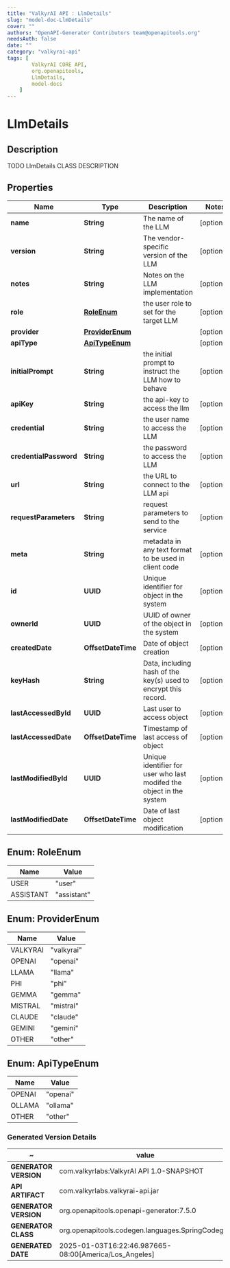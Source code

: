 ```yaml
---
title: "ValkyrAI API : LlmDetails"
slug: "model-doc-LlmDetails"
cover: ""
authors: "OpenAPI-Generator Contributors team@openapitools.org"
needsAuth: false
date: ""
category: "valkyrai-api"
tags: [
        ValkyrAI CORE API,
        org.openapitools,
        LlmDetails,
        model-docs
    ]
---
```


# LlmDetails


## Description
TODO LlmDetails CLASS DESCRIPTION

## Properties

| Name | Type | Description | Notes |
|------------ | ------------- | ------------- | -------------|
|**name** | **String** | The name of the LLM |  [optional] |
|**version** | **String** | The vendor-specific version of the LLM |  [optional] |
|**notes** | **String** | Notes on the LLM implementation |  [optional] |
|**role** | [**RoleEnum**](#RoleEnum) | the user role to set for the target LLM |  [optional] |
|**provider** | [**ProviderEnum**](#ProviderEnum) |  |  [optional] |
|**apiType** | [**ApiTypeEnum**](#ApiTypeEnum) |  |  [optional] |
|**initialPrompt** | **String** | the initial prompt to instruct the LLM how to behave |  [optional] |
|**apiKey** | **String** | the api-key to access the llm |  [optional] |
|**credential** | **String** | the user name to access the LLM |  [optional] |
|**credentialPassword** | **String** | the password to access the LLM |  [optional] |
|**url** | **String** | the URL to connect to the LLM api |  [optional] |
|**requestParameters** | **String** | request parameters to send to the service |  [optional] |
|**meta** | **String** | metadata in any text format to be used in client code |  [optional] |
|**id** | **UUID** | Unique identifier for object in the system |  [optional] |
|**ownerId** | **UUID** | UUID of owner of the object in the system |  [optional] |
|**createdDate** | **OffsetDateTime** | Date of object creation |  [optional] |
|**keyHash** | **String** | Data, including hash of the key(s) used to encrypt this record. |  [optional] |
|**lastAccessedById** | **UUID** | Last user to access object |  [optional] |
|**lastAccessedDate** | **OffsetDateTime** | Timestamp of last access of object |  [optional] |
|**lastModifiedById** | **UUID** | Unique identifier for user who last modifed the object in the system |  [optional] |
|**lastModifiedDate** | **OffsetDateTime** | Date of last object modification |  [optional] |



## Enum: RoleEnum

| Name | Value |
|---- | -----|
| USER | &quot;user&quot; |
| ASSISTANT | &quot;assistant&quot; |



## Enum: ProviderEnum

| Name | Value |
|---- | -----|
| VALKYRAI | &quot;valkyrai&quot; |
| OPENAI | &quot;openai&quot; |
| LLAMA | &quot;llama&quot; |
| PHI | &quot;phi&quot; |
| GEMMA | &quot;gemma&quot; |
| MISTRAL | &quot;mistral&quot; |
| CLAUDE | &quot;claude&quot; |
| GEMINI | &quot;gemini&quot; |
| OTHER | &quot;other&quot; |



## Enum: ApiTypeEnum

| Name | Value |
|---- | -----|
| OPENAI | &quot;openai&quot; |
| OLLAMA | &quot;ollama&quot; |
| OTHER | &quot;other&quot; |


### Generated Version Details

~ | value
------------- | -------------
**GENERATOR VERSION** | com.valkyrlabs:ValkyrAI API 1.0-SNAPSHOT
**API ARTIFACT** | com.valkyrlabs.valkyrai-api.jar
**GENERATOR VERSION** | org.openapitools.openapi-generator:7.5.0
**GENERATOR CLASS** | org.openapitools.codegen.languages.SpringCodegen
**GENERATED DATE** | 2025-01-03T16:22:46.987665-08:00[America/Los_Angeles]
